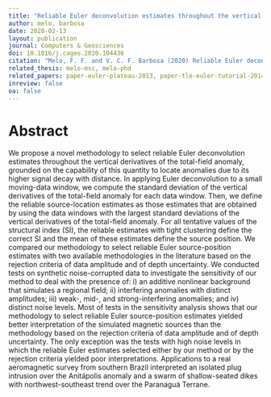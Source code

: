 ```yaml
---
title: "Reliable Euler deconvolution estimates throughout the vertical derivatives of the total-field anomaly"
author: melo, barbosa
date: 2020-02-13
layout: publication
journal: Computers & Geosciences
doi: 10.1016/j.cageo.2020.104436
citation: "Melo, F. F. and V. C. F. Barbosa (2020) Reliable Euler deconvolution estimates throughout the vertical derivatives of the total-field anomaly, Computers & Geosciences, 138, 104436, doi:10.1016/j.cageo.2020.104436."
related_thesis: melo-msc, melo-phd
related_papers: paper-euler-plateau-2013, paper-tle-euler-tutorial-2014, struct-index-euler
inreview: false
oa: false
---
```


# Abstract

We propose a novel methodology to select reliable Euler deconvolution estimates
throughout the vertical derivatives of the total-field anomaly, grounded on the
capability of this quantity to locate anomalies due to its higher signal decay
with distance. In applying Euler deconvolution to a small moving-data window, we
compute the standard deviation of the vertical derivatives of the total-field
anomaly for each data window. Then, we define the reliable source-location
estimates as those estimates that are obtained by using the data windows with
the largest standard deviations of the vertical derivatives of the total-field
anomaly. For all tentative values of the structural index (SI), the reliable
estimates with tight clustering define the correct SI and the mean of these
estimates define the source position. We compared our methodology to select
reliable Euler source-position estimates with two available methodologies in
the literature based on the rejection criteria of data amplitude and of depth
uncertainty. We conducted tests on synthetic noise-corrupted data to
investigate the sensitivity of our method to deal with the presence of: i) an
additive nonlinear background that simulates a regional field; ii) interfering
anomalies with distinct amplitudes; iii) weak-, mid-, and strong-interfering
anomalies; and iv) distinct noise levels. Most of tests in the sensitivity
analysis shows that our methodology to select reliable Euler source-position
estimates yielded better interpretation of the simulated magnetic sources than
the methodology based on the rejection criteria of data amplitude and of depth
uncertainty. The only exception was the tests with high noise levels in which
the reliable Euler estimates selected either by our method or by the rejection
criteria yielded poor interpretations. Applications to a real aeromagnetic
survey from southern Brazil interpreted an isolated plug intrusion over the
Anitápolis anomaly and a swarm of shallow-seated dikes with
northwest-southeast trend over the Paranaguá Terrane.
